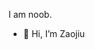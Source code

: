 I am noob.


- 👋 Hi, I’m Zaojiu
<!---
4444Zao9/4444Zao9 is a ✨ special ✨ repository because its `README.md` (this file) appears on your GitHub profile.
You can click the Preview link to take a look at your changes.
--->
